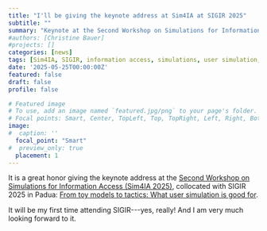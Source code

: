 ```yaml
---
title: "I'll be giving the keynote address at Sim4IA at SIGIR 2025"
subtitle: ""
summary: "Keynote at the Second Workshop on Simulations for Information Access (Sim4IA), collocated with SIGIR 2025 in Padua."
#authors: [Christine Bauer]
#projects: []
categories: [news]
tags: [Sim4IA, SIGIR, information access, simulations, user simulation, talk, keynote]
date: '2025-05-25T00:00:00Z'
featured: false
draft: false
profile: false

# Featured image
# To use, add an image named `featured.jpg/png` to your page's folder.
# Focal points: Smart, Center, TopLeft, Top, TopRight, Left, Right, BottomLeft, Bottom, BottomRight.
image:
#  caption: '' 
  focal_point: "Smart"
#  preview_only: true
  placement: 1
---
```


It is a great honor giving the keynote address at the [Second Workshop on Simulations for Information Access (Sim4IA 2025)](https://sim4ia.org/sigir2025/), collocated with SIGIR 2025 in Padua: [From toy models to tactics: What user simulation is good for](/talks/kn07_sim4ia2025).

It will be my first time attending SIGIR---yes, really! And I am very much looking forward to it.

